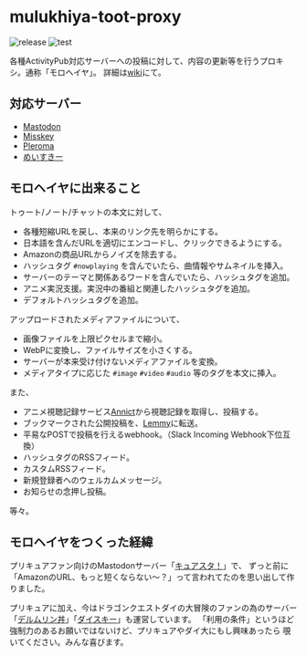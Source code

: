 # mulukhiya-toot-proxy

![release](https://img.shields.io/github/v/release/pooza/mulukhiya-toot-proxy.svg)
![test](https://github.com/pooza/mulukhiya-toot-proxy/workflows/test/badge.svg)

各種ActivityPub対応サーバーへの投稿に対して、内容の更新等を行うプロキシ。通称「モロヘイヤ」。
詳細は[wiki](https://github.com/pooza/mulukhiya-toot-proxy/wiki)にて。

## 対応サーバー

- [Mastodon](https://github.com/tootsuite/mastodon)
- [Misskey](https://github.com/syuilo/misskey)
- [Pleroma](https://git.pleroma.social/pleroma/pleroma)
- [めいすきー](https://github.com/mei23/misskey)

## モロヘイヤに出来ること

トゥート/ノート/チャットの本文に対して、

- 各種短縮URLを戻し、本来のリンク先を明らかにする。
- 日本語を含んだURLを適切にエンコードし、クリックできるようにする。
- Amazonの商品URLからノイズを除去する。
- ハッシュタグ `#nowplaying` を含んでいたら、曲情報やサムネイルを挿入。
- サーバーのテーマと関係あるワードを含んでいたら、ハッシュタグを追加。
- アニメ実況支援。実況中の番組と関連したハッシュタグを追加。
- デフォルトハッシュタグを追加。

アップロードされたメディアファイルについて、

- 画像ファイルを上限ピクセルまで縮小。
- WebPに変換し、ファイルサイズを小さくする。
- サーバーが本来受け付けないメディアファイルを変換。
- メディアタイプに応じた `#image` `#video` `#audio` 等のタグを本文に挿入。

また、

- アニメ視聴記録サービス[Annict](https://annict.com/)から視聴記録を取得し、投稿する。
- ブックマークされた公開投稿を、[Lemmy](https://join.lemmy.ml/)に転送。
- 平易なPOSTで投稿を行えるwebhook。（Slack Incoming Webhook下位互換）
- ハッシュタグのRSSフィード。
- カスタムRSSフィード。
- 新規登録者へのウェルカムメッセージ。
- お知らせの念押し投稿。

等々。

## モロヘイヤをつくった経緯

プリキュアファン向けのMastodonサーバー「[キュアスタ！](https://precure.ml)」で、
ずっと前に「AmazonのURL、もっと短くならない〜？」って言われてたのを思い出して作りました。

プリキュアに加え、今はドラゴンクエストダイの大冒険のファンの為のサーバー
「[デルムリン丼](https://mstdn.delmulin.com)」「[ダイスキー](https://misskey.delmulin.com)」も運営しています。
「利用の条件」というほど強制力のあるお願いではないけど、プリキュアやダイ大にもし興味あったら
覗いてください。みんな喜びます。
